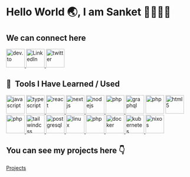 <h1>Hello World 🌏, I am Sanket 🖐🏻🖐🏻</h1>
<h2>We can connect here</h2>
<a href="https://dev.to/sanketh_sh">
  <img height="50" src="https://cdn4.iconfinder.com/data/icons/logos-and-brands/512/84_Dev_logo_logos-256.png" alt="dev.to"/>
</a>
<a href="https://www.linkedin.com/in/sanket-shete-15064318b">
  <img height="50" src="https://cdn1.iconfinder.com/data/icons/social-networks-15/512/LinkedIn_social_network_logo-512.png" alt="LinkedIn" />
</a>
<a href="https://twitter.com/Indie_h4cker">
  <img height="50" src="https://cdn2.iconfinder.com/data/icons/social-micon/512/twitter-512.png" alt="twitter" />
</a>

<h2> 🚀 &nbsp;Tools I Have Learned / Used</h2>
<p align="left">
      <img src="https://cdn.jsdelivr.net/gh/devicons/devicon/icons/javascript/javascript-original.svg" alt="javascript" width="50" height="50"/>
    <a href="https://www.typescriptlang.org">
      <img src="https://cdn.jsdelivr.net/gh/devicons/devicon/icons/typescript/typescript-original.svg" alt="typescript" width="50" height="50"/>
    </a>
    <a href="https://react.dev">
     <img src="https://cdn.jsdelivr.net/gh/devicons/devicon/icons/react/react-original-wordmark.svg" alt="react" width="50" height="50"/>
    </a>
    <a href="https://nextjs.org">
      <img src="https://cdn.jsdelivr.net/gh/devicons/devicon/icons/nextjs/nextjs-line.svg" alt="nextjs" width="50" height="50"/>
    </a>
    <a href="https://nodejs.org/en">
      <img src="https://cdn.jsdelivr.net/gh/devicons/devicon/icons/nodejs/nodejs-plain-wordmark.svg" alt="nodejs" width="50" height="50"/>
    </a>
    <a href="https://graphql.org">
      <img src="https://cdn.jsdelivr.net/gh/devicons/devicon/icons/graphql/graphql-plain-wordmark.svg" alt="php" width="50" height="50"/>
    </a>
    <a ahref="https://mochajs.org">
      <img src="https://cdn.jsdelivr.net/gh/devicons/devicon/icons/mocha/mocha-plain.svg" alt="graphql" width="50" height="50"/>
    </a>
    <img src="https://cdn.jsdelivr.net/gh/devicons/devicon/icons/html5/html5-plain-wordmark.svg" alt="php" width="50" height="50"/>
    <a href="https://www.w3.org/Style/CSS/Overview.en.html">
      <img src="https://cdn.jsdelivr.net/gh/devicons/devicon/icons/css3/css3-plain-wordmark.svg" alt="html5" width="50" height="50"/>
    </a>
    <a href="https://tailwindcss.com">
      <img src="https://cdn.jsdelivr.net/gh/devicons/devicon/icons/tailwindcss/tailwindcss-original-wordmark.svg" alt="php" width="50" height="50"/>
    </a>
    <a href="https://www.mongodb.com">
      <img src="https://cdn.jsdelivr.net/gh/devicons/devicon/icons/mongodb/mongodb-original-wordmark.svg" alt="tailwindcss" width="50" height="50"/>
    </a>
    <a href="https://www.postgresql.org/">
      <img src="https://cdn.jsdelivr.net/gh/devicons/devicon/icons/postgresql/postgresql-plain-wordmark.svg" alt="postgresql" width="50" height="50"/>
    </a>
    <a href="https://www.linux.org/">
      <img src="https://cdn.jsdelivr.net/gh/devicons/devicon/icons/linux/linux-original.svg" alt="linux" width="50" height="50"/>
    </a>
    <a href="https://www.docker.com/">
      <img src="https://cdn.jsdelivr.net/gh/devicons/devicon/icons/docker/docker-plain-wordmark.svg" alt="php" width="50" height="50"/>
    </a>
    <a href="https://nginx.org/en">
      <img src="https://cdn.jsdelivr.net/gh/devicons/devicon/icons/nginx/nginx-original.svg" alt="docker" width="50" height="50"/>
    </a>
    <a href="https://kubernetes.io/">
      <img src="https://cdn.jsdelivr.net/gh/devicons/devicon/icons/kubernetes/kubernetes-plain-wordmark.svg" alt="kubernetes" width="50" height="50"/>
    </a>
    <a href="https://nixos.org">
      <img src="https://cdn.jsdelivr.net/gh/devicons/devicon/icons/nixos/nixos-plain-wordmark.svg" alt="nixos" width="50" height="50"/>
    </a>  
</p>

<h2>You can see my projects here 👇</h2>
<a href="https://www.sanketh.me/projects">Projects</a>